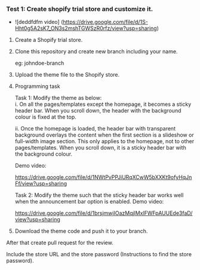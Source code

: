 ### Test 1: Create shopify trial store and customize it.
- ![deddfdfm video] (https://drive.google.com/file/d/1S-Hht0g5A2sK7_ON3s2mshTGWSzR0rfz/view?usp=sharing)

1. Create a Shopify trial store.

2. Clone this repository and create new branch including your name.

    eg: johndoe-branch

3. Upload the theme file to the Shopify store.

4. Programming task
 
    Task 1: Modify the theme as below:
    <br />
    i. On all the pages/templates except the homepage, it becomes a sticky header bar. When you scroll down, the header with the background colour is fixed at the top.

    

    ii. Once the homepage is loaded, the header bar with transparent background overlays the content when the first section is a slideshow or full-width image section. This only applies to the homepage, not to other pages/templates. When you scroll down, it is a sticky header bar with the background colour.

    Demo video:

    https://drive.google.com/file/d/1NWtPvPPJiURqXCwW5bXXKt9ofyHqJnFf/view?usp=sharing
            

    Task 2: Modify the theme such that the sticky header bar works well when the announcement bar option is enabled.
    Demo video:
    
    https://drive.google.com/file/d/1brsjmwjIOazMqjlMxlFWFpAUUEde3faD/view?usp=sharing

5. Download the theme code and push it to your branch. 

After that create pull request for the review.

Include the store URL and the store password (Instructions to find the store password).

